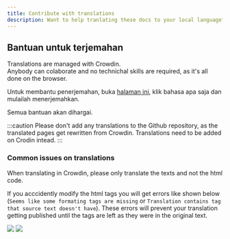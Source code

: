 ```yaml
---
title: Contribute with translations
description: Want to help tranlating these docs to your local language?
---
```


## Bantuan untuk terjemahan

Translations are managed with Crowdin.  
Anybody can colaborate and no technichal skills are required, as it's all done on the browser.

Untuk membantu penerjemahan, buka [halaman ini](https://crowdin.com/project/docsstacksco), klik bahasa apa saja dan mulailah menerjemahkan.

Semua bantuan akan dihargai.

:::caution
Please don't add any translations to the Github repository, as the translated pages get rewritten from Crowdin. Translations need to be added on Crodin intead.
:::

### Common issues on translations

When translating in Crowdin, please only translate the texts and not the html code.

If you acccidently modify the html tags you will get errors like shown below (`Seems like some formating tags are missing` or `Translation contains tag that source text doesn't have`). These errors will prevent your translation getting published until the tags are left as they were in the original text.

![](/img/crowdin-qa-issue-formatting_tags_missing.png) ![](/img/crowdin-qa-issue-tag_source.png)
